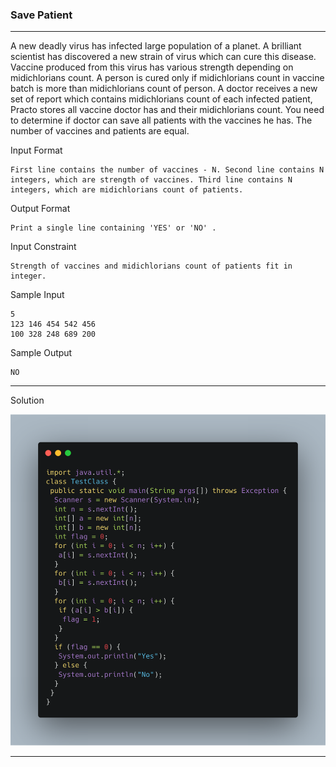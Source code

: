 ### Save Patient 

----

A new deadly virus has infected large population of a planet. A brilliant scientist has discovered a new strain of virus which can cure this disease. Vaccine produced from this virus has various strength depending on midichlorians count. A person is cured only if midichlorians count in vaccine batch is more than midichlorians count of person. A doctor receives a new set of report which contains midichlorians count of each infected patient, Practo stores all vaccine doctor has and their midichlorians count. You need to determine if doctor can save all patients with the vaccines he has. The number of vaccines and patients are equal.

Input Format
```
First line contains the number of vaccines - N. Second line contains N integers, which are strength of vaccines. Third line contains N integers, which are midichlorians count of patients.
```
Output Format
```
Print a single line containing 'YES' or 'NO' .
```
Input Constraint
```
Strength of vaccines and midichlorians count of patients fit in integer.
```


Sample Input
```
5
123 146 454 542 456
100 328 248 689 200
```
Sample Output
```
NO
```

----

Solution

![](carbon.png)

----

